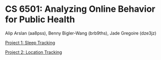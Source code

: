# CS 6501: Analyzing Online Behavior for Public Health 
Alip Arslan (aa8pss), Benny Bigler-Wang (brb9ths), Jade Gregoire (dze3jz)

[Project 1: Sleep Tracking](project-1-sleep-tracking)

[Project 2: Location Tracking](project-1-sleep-tracking)
